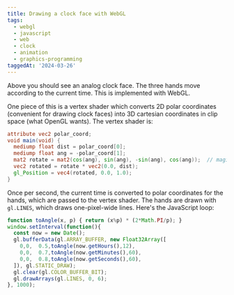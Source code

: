 ```yaml
---
title: Drawing a clock face with WebGL
tags:
  - webgl
  - javascript
  - web
  - clock
  - animation
  - graphics-programming
taggedAt: '2024-03-26'
---
```


<div><canvas id="clock" width="400" height="400" style="width: 200px; height: 200px;"></canvas></div>

<script id="vertex-shader" type="x-shader/x-vertex">
  attribute vec2 polar_coord;
  void main(void) {
    mediump float dist = polar_coord[0];
    mediump float ang = -polar_coord[1];
    mat2 rotate = mat2(cos(ang), sin(ang), -sin(ang), cos(ang));
    vec2 rotated = rotate * vec2(0.0, dist);
    gl_Position = vec4(rotated, 0.0, 1.0);
  }
</script>

<script>
  const clockEl = document.getElementById("clock");
  const gl = clockEl.getContext("webgl");

  const vs = gl.createShader(gl.VERTEX_SHADER);
  gl.shaderSource(vs, document.getElementById("vertex-shader").innerText);
  gl.compileShader(vs);
  if (!gl.getShaderParameter(vs, gl.COMPILE_STATUS)) {
    console.error("Vertex shader compile error", gl.getShaderInfoLog(vs));
  }

  const fs = gl.createShader(gl.FRAGMENT_SHADER);
  gl.shaderSource(fs, 'void main(void) { gl_FragColor = vec4(0.0, 0.0, 0.0, 1.0); }');
  gl.compileShader(fs);
  if (!gl.getShaderParameter(fs, gl.COMPILE_STATUS)) {
    console.error("Fragment shader compile error", gl.getShaderInfoLog(fs));
  }

  const prog = gl.createProgram();
  gl.attachShader(prog, vs);
  gl.attachShader(prog, fs);
  gl.linkProgram(prog);
  gl.useProgram(prog);

  const vb = gl.createBuffer();
  gl.bindBuffer(gl.ARRAY_BUFFER, vb);

  const polarCoordLoc = gl.getAttribLocation(prog, "polar_coord");
  gl.vertexAttribPointer(polarCoordLoc, 2, gl.FLOAT, false, 0, 0);

  gl.enableVertexAttribArray(polarCoordLoc);

  gl.clearColor(1,1,1,1);

  function toAngle(x, p) { return (x%p) * (2*Math.PI/p); }
  window.setInterval(function(){
    const now = new Date();
    gl.bufferData(gl.ARRAY_BUFFER, new Float32Array([
      0,0,  0.5,toAngle(now.getHours(),12),
      0,0,  0.7,toAngle(now.getMinutes(),60),
      0,0,  0.8,toAngle(now.getSeconds(),60),
    ]), gl.STATIC_DRAW);
    gl.clear(gl.COLOR_BUFFER_BIT);
    gl.drawArrays(gl.LINES, 0, 6);
  }, 1000);
</script>

Above you should see an analog clock face.
The three hands move according to the current time.
This is implemented with WebGL.

One piece of this is a vertex shader
which converts 2D polar coordinates (convenient for drawing clock faces)
into 3D cartesian coordinates in clip space (what OpenGL wants).
The vertex shader is:

```glsl
attribute vec2 polar_coord;
void main(void) {
  mediump float dist = polar_coord[0];
  mediump float ang = -polar_coord[1];
  mat2 rotate = mat2(cos(ang), sin(ang), -sin(ang), cos(ang));  // magic
  vec2 rotated = rotate * vec2(0.0, dist);
  gl_Position = vec4(rotated, 0.0, 1.0);
}
```

Once per second,
the current time is converted to polar coordinates for the hands,
which are passed to the vertex shader.
The hands are drawn with `gl.LINES`, which draws one-pixel-wide lines.
Here's the JavaScript loop:

```js
function toAngle(x, p) { return (x%p) * (2*Math.PI/p); }
window.setInterval(function(){
  const now = new Date();
  gl.bufferData(gl.ARRAY_BUFFER, new Float32Array([
    0,0,  0.5,toAngle(now.getHours(),12),
    0,0,  0.7,toAngle(now.getMinutes(),60),
    0,0,  0.8,toAngle(now.getSeconds(),60),
  ]), gl.STATIC_DRAW);
  gl.clear(gl.COLOR_BUFFER_BIT);
  gl.drawArrays(gl.LINES, 0, 6);
}, 1000);
```
